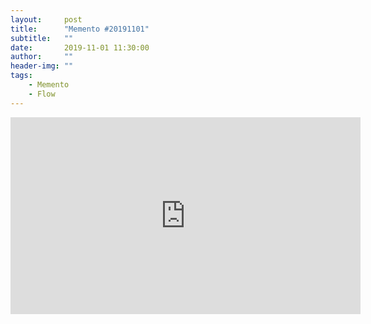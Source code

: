```yaml
---
layout:     post
title:      "Memento #20191101"
subtitle:   ""
date:       2019-11-01 11:30:00
author:     ""
header-img: ""
tags:
    - Memento
    - Flow
---
```


<iframe width="560" height="315" src="https://www.youtube.com/embed/9BpEkJDvyDA" frameborder="0" allow="accelerometer; autoplay; encrypted-media; gyroscope; picture-in-picture" allowfullscreen></iframe>